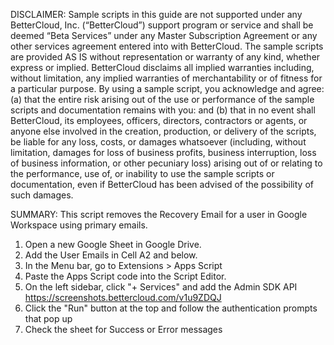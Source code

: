 DISCLAIMER: Sample scripts in this guide are not supported under any BetterCloud, Inc. (“BetterCloud”) support program or service and shall be deemed “Beta Services” under any Master Subscription Agreement or any other services agreement entered into with BetterCloud. The sample scripts are provided AS IS without representation or warranty of any kind, whether express or implied. BetterCloud disclaims all implied warranties including, without limitation, any implied warranties of merchantability or of fitness for a particular purpose. By using a sample script, you acknowledge and agree: (a) that the entire risk arising out of the use or performance of the sample scripts and documentation remains with you: and (b) that in no event shall BetterCloud, its employees, officers, directors, contractors or agents, or anyone else involved in the creation, production, or delivery of the scripts, be liable for any loss, costs, or damages whatsoever (including, without limitation, damages for loss of business profits, business interruption, loss of business information, or other pecuniary loss) arising out of or relating to the performance, use of, or inability to use the sample scripts or documentation, even if BetterCloud has been advised of the possibility of such damages.

SUMMARY: This script removes the Recovery Email for a user in Google Workspace using primary emails.

1. Open a new Google Sheet in Google Drive.
2. Add the User Emails in Cell A2 and below.
3. In the Menu bar, go to Extensions > Apps Script
4. Paste the Apps Script code into the Script Editor.
5. On the left sidebar, click "+ Services" and add the Admin SDK API https://screenshots.bettercloud.com/v1u9ZDQJ
6. Click the "Run" button at the top and follow the authentication prompts that pop up
7. Check the sheet for Success or Error messages

